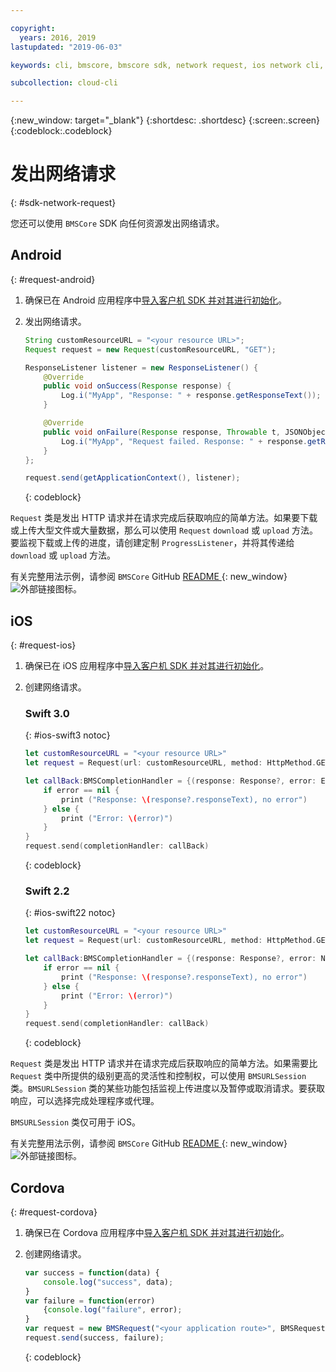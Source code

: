 ```yaml
---

copyright:
  years: 2016, 2019
lastupdated: "2019-06-03"

keywords: cli, bmscore, bmscore sdk, network request, ios network cli, android network cli, cordova network cli, mobile network request, mobile cli

subcollection: cloud-cli

---
```


{:new_window: target="_blank"}
{:shortdesc: .shortdesc}
{:screen:.screen}
{:codeblock:.codeblock}

# 发出网络请求
{: #sdk-network-request}

您还可以使用 `BMSCore` SDK 向任何资源发出网络请求。

## Android
{: #request-android}

1. 确保已在 Android 应用程序中[导入客户机 SDK 并对其进行初始化](/docs/cli/sdk?topic=cloud-cli-sdk_BMSClient#init-BMSClient-android)。

2. 发出网络请求。

	```Java
	String customResourceURL = "<your resource URL>";
	Request request = new Request(customResourceURL, "GET");

	ResponseListener listener = new ResponseListener() {
		@Override
		public void onSuccess(Response response) {
			Log.i("MyApp", "Response: " + response.getResponseText());
		}

		@Override
		public void onFailure(Response response, Throwable t, JSONObject extendedInfo) {
			Log.i("MyApp", "Request failed. Response: " + response.getResponseText() + ". Error: " + t.getLocalizedMessage());
		}
	};

	request.send(getApplicationContext(), listener);
	```
	{: codeblock}

`Request` 类是发出 HTTP 请求并在请求完成后获取响应的简单方法。如果要下载或上传大型文件或大量数据，那么可以使用 `Request` `download` 或 `upload` 方法。要监视下载或上传的进度，请创建定制 `ProgressListener`，并将其传递给 `download` 或 `upload` 方法。

有关完整用法示例，请参阅 `BMSCore` GitHub [README ](https://github.com/ibm-bluemix-mobile-services/bms-clientsdk-android-core){: new_window} ![外部链接图标](../../icons/launch-glyph.svg "外部链接图标")。


## iOS
{: #request-ios}

1. 确保已在 iOS 应用程序中[导入客户机 SDK 并对其进行初始化](/docs/cli/sdk?topic=cloud-cli-sdk_BMSClient#init-BMSClient-ios)。

2. 创建网络请求。

	### Swift 3.0
	{: #ios-swift3 notoc}

	```Swift
	let customResourceURL = "<your resource URL>"
	let request = Request(url: customResourceURL, method: HttpMethod.GET)

	let callBack:BMSCompletionHandler = {(response: Response?, error: Error?) in
		if error == nil {
			print ("Response: \(response?.responseText), no error")
		} else {
			print ("Error: \(error)")
		}
	}
	request.send(completionHandler: callBack)
	```
	{: codeblock}

	### Swift 2.2
	{: #ios-swift22 notoc}

	```Swift
	let customResourceURL = "<your resource URL>"
	let request = Request(url: customResourceURL, method: HttpMethod.GET)

	let callBack:BMSCompletionHandler = {(response: Response?, error: NSError?) in
		if error == nil {
			print ("Response: \(response?.responseText), no error")
		} else {
			print ("Error: \(error)")
		}
	}
	request.send(completionHandler: callBack)
	```
	{: codeblock}

`Request` 类是发出 HTTP 请求并在请求完成后获取响应的简单方法。如果需要比 `Request` 类中所提供的级别更高的灵活性和控制权，可以使用 `BMSURLSession` 类。`BMSURLSession` 类的某些功能包括监视上传进度以及暂停或取消请求。要获取响应，可以选择完成处理程序或代理。

`BMSURLSession` 类仅可用于 iOS。

有关完整用法示例，请参阅 `BMSCore` GitHub [README ](https://github.com/ibm-bluemix-mobile-services/bms-clientsdk-swift-core){: new_window} ![外部链接图标](../../icons/launch-glyph.svg "外部链接图标")。

## Cordova
{: #request-cordova}

1. 确保已在 Cordova 应用程序中[导入客户机 SDK 并对其进行初始化](/docs/cli/sdk?topic=cloud-cli-sdk_BMSClient#init-BMSClient-cordova)。

2. 创建网络请求。

	```Javascript
	var success = function(data) {
		console.log("success", data);
	}
	var failure = function(error)
		{console.log("failure", error);
	}
	var request = new BMSRequest("<your application route>", BMSRequest.GET);
	request.send(success, failure);
	```
	{: codeblock}
